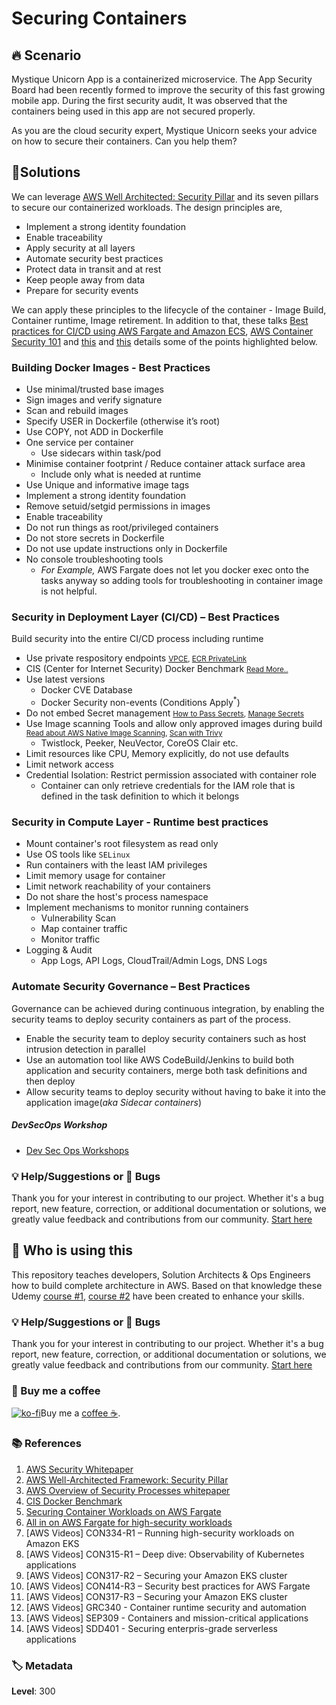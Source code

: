 # Securing Containers

## 🔥 Scenario

Mystique Unicorn App is a containerized microservice. The App Security Board had been recently formed to improve the security of this fast growing mobile app. During the first security audit, It was observed that the containers being used in this app are not secured properly.

As you are the cloud security expert, Mystique Unicorn seeks your advice on how to secure their containers. Can you help them?

## 🎯Solutions

We can leverage [AWS Well Architected: Security Pillar][2] and its seven pillars to secure our containerized workloads. The design principles are,

- Implement a strong identity foundation
- Enable traceability
- Apply security at all layers
- Automate security best practices
- Protect data in transit and at rest
- Keep people away from data
- Prepare for security events

We can apply these principles to the lifecycle of the container - Image Build, Container runtime, Image retirement. In addition to that, these talks [Best practices for CI/CD using AWS Fargate and Amazon ECS][30], [AWS Container Security 101][31] and [this][32] and [this][33] details some of the points highlighted below.

### Building Docker Images - Best Practices

- Use minimal/trusted base images
- Sign images and verify signature
- Scan and rebuild images
- Specify USER in Dockerfile (otherwise it’s root)
- Use COPY, not ADD in Dockerfile
- One service per container
  - Use sidecars within task/pod
- Minimise container footprint / Reduce container attack surface area
  - Include only what is needed at runtime
- Use Unique and informative image tags
- Implement a strong identity foundation
- Remove setuid/setgid permissions in images
- Enable traceability
- Do not run things as root/privileged containers
- Do not store secrets in Dockerfile
- Do not use update instructions only in Dockerfile
- No console troubleshooting tools
  - _For Example,_ AWS Fargate does not let you docker exec onto the tasks anyway so adding tools for troubleshooting in container image is not helpful.

### Security in Deployment Layer (CI/CD) – Best Practices

Build security into the entire CI/CD process including runtime

- Use private respository endpoints <small>[VPCE][8], [ECR PrivateLink][9]</small>
- CIS (Center for Internet Security) Docker Benchmark <small>[Read More..][20]</small>
- Use latest versions
  - Docker CVE Database
  - Docker Security non-events (Conditions Apply<sup>\*</sup>)
- Do not embed Secret management <small>[How to Pass Secrets][4], [Manage Secrets][5]</small>
- Use Image scanning Tools and allow only approved images during build <small>[Read about AWS Native Image Scanning][6], [Scan with Trivy][7]</small>
  - Twistlock, Peeker, NeuVector, CoreOS Clair etc.
- Limit resources like CPU, Memory explicitly, do not use defaults
- Limit network access
- Credential Isolation: Restrict permission associated with container role
  - Container can only retrieve credentials for the IAM role that is defined in the task definition to which it belongs

### Security in Compute Layer - Runtime best practices

- Mount container's root filesystem as read only
- Use OS tools like `SELinux`
- Run containers with the least IAM privileges
- Limit memory usage for container
- Limit network reachability of your containers
- Do not share the host's process namespace
- Implement mechanisms to monitor running containers
  - Vulnerability Scan
  - Map container traffic
  - Monitor traffic
- Logging & Audit
  - App Logs, API Logs, CloudTrail/Admin Logs, DNS Logs

### Automate Security Governance – Best Practices

Governance can be achieved during continuous integration, by enabling the security teams to deploy security containers as part of the process.

- Enable the security team to deploy security containers such as host intrusion detection in parallel
- Use an automation tool like AWS CodeBuild/Jenkins to build both application and security containers, merge both task definitions and then deploy
- Allow security teams to deploy security without having to bake it into the application image(_aka Sidecar containers_)

##### DevSecOps Workshop

- [Dev Sec Ops Workshops][3]

### 💡 Help/Suggestions or 🐛 Bugs

Thank you for your interest in contributing to our project. Whether it's a bug report, new feature, correction, or additional documentation or solutions, we greatly value feedback and contributions from our community. [Start here][200]

## 📌 Who is using this

This repository teaches developers, Solution Architects & Ops Engineers how to build complete architecture in AWS. Based on that knowledge these Udemy [course #1][103], [course #2][102] have been created to enhance your skills.

### 💡 Help/Suggestions or 🐛 Bugs

Thank you for your interest in contributing to our project. Whether it's a bug report, new feature, correction, or additional documentation or solutions, we greatly value feedback and contributions from our community. [Start here][200]

### 👋 Buy me a coffee

[![ko-fi](https://www.ko-fi.com/img/githubbutton_sm.svg)](https://ko-fi.com/Q5Q41QDGK)Buy me a [coffee ☕][900].

### 📚 References

1. [AWS Security Whitepaper][1]
1. [AWS Well-Architected Framework: Security Pillar][2]
1. [AWS Overview of Security Processes whitepaper][1]
1. [CIS Docker Benchmark][20]
1. [Securing Container Workloads on AWS Fargate][32]
1. [All in on AWS Fargate for high-security workloads][33]
1. [AWS Videos] CON334-R1 – Running high-security workloads on Amazon EKS
1. [AWS Videos] CON315-R1 – Deep dive: Observability of Kubernetes applications
1. [AWS Videos] CON317-R2 – Securing your Amazon EKS cluster
1. [AWS Videos] CON414-R3 – Security best practices for AWS Fargate
1. [AWS Videos] CON317-R3 – Securing your Amazon EKS cluster
1. [AWS Videos] GRC340 - Container runtime security and automation
1. [AWS Videos] SEP309 - Containers and mission-critical applications
1. [AWS Videos] SDD401 - Securing enterpris-grade serverless applications

### 🏷️ Metadata

**Level**: 300

[1]: https://d0.awsstatic.com/whitepapers/Security/AWS_Security_Whitepaper.pdf
[2]: https://wa.aws.amazon.com/wat.pillar.security.en.html
[3]: https://container-devsecops.awssecworkshops.com
[4]: https://aws.amazon.com/premiumsupport/knowledge-center/ecs-data-security-container-task/
[5]: https://aws.amazon.com/blogs/security/how-to-manage-secrets-for-amazon-ec2-container-service-based-applications-by-using-amazon-s3-and-docker/
[6]: https://aws.amazon.com/blogs/containers/amazon-ecr-native-container-image-scanning/
[7]: https://aws.amazon.com/blogs/containers/scanning-images-with-trivy-in-an-aws-codepipeline/
[8]: https://aws.amazon.com/blogs/containers/using-vpc-endpoint-policies-to-control-amazon-ecr-access/
[9]: https://aws.amazon.com/blogs/containers/aws-privatelink-ecr-cross-account-fargate-deployment/
[20]: https://www.cisecurity.org/benchmark/docker/
[30]: https://www.youtube.com/watch?v=7FVK0i9edyg
[31]: https://www.youtube.com/watch?v=Cp4rdlsQORo
[32]: https://www.youtube.com/watch?v=PkR2hu1HCCY
[33]: https://www.youtube.com/watch?v=gNDi6l2tIws
[101]: https://www.udemy.com/course/aws-cloud-security-proactive-way/?referralCode=71DC542AD4481309A441
[102]: https://www.udemy.com/course/aws-cloud-development-kit-from-beginner-to-professional/?referralCode=E15D7FB64E417C547579
[103]: https://www.udemy.com/course/aws-cloudformation-basics?referralCode=93AD3B1530BC871093D6
[200]: https://github.com/miztiik/aws-real-time-use-cases/issues
[899]: https://www.udemy.com/user/n-kumar/
[900]: https://ko-fi.com/miztiik
[901]: https://ko-fi.com/Q5Q41QDGK
